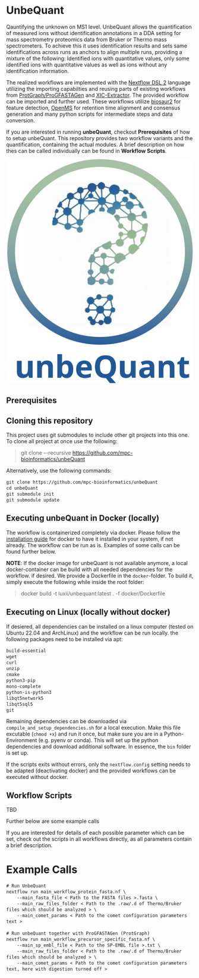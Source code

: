 # UnbeQuant

Qauntifying the unknown on MS1 level. UnbeQuant allows the quantification of measured ions without identification annotations in a DDA setting for mass spectrometry proteomics data from Bruker or Thermo mass spectrometers. To achieve this it uses identification results and sets same identifications across runs as anchors to align multiple runs, providing a mixture of the following: Identified ions with quantitative values, only some identified ions with quantitative values as well as ions without any identification information.

The realized workflows are implemented with the [Nextflow DSL 2](https://www.nextflow.io/docs/latest/module.html) language utilizing the importing capabilties and reusing parts of existing workflows from [ProtGraph/ProGFASTAGen](https://github.com/mpc-bioinformatics/ProGFASTAGen) and [XIC-Extractor](https://github.com/mpc-bioinformatics/xic-extractor). The provided workflow can be imported and further used. These workflows utilize [biosaur2](https://github.com/markmipt/biosaur2) for feature detection, [OpenMS](https://openms.de/) for retention time alignment and consensus generation and many python scripts for intermediate steps and data conversion.

If you are interested in running **unbeQuant**, checkout **Prerequisites** of how to setup unbeQuant. This repository provides two workflow variants and the quantification, containing the actual modules. A brief description on how thes can be called individually can be found in **Workflow Scripts**.

![unbeQuant_logo](resources/logo_full.png)

## Prerequisites

## Cloning this repository

This project uses git submodules to include other git projects into this one. To clone all project at once use the following:

> git clone --recursive https://github.com/mpc-bioinformatics/unbeQuant


Alternatively, use the following commands:

```shell
git clone https://github.com/mpc-bioinformatics/unbeQuant
cd unbeQuant
git submodule init
git submodule update
```

## Executing unbeQuant in Docker (locally)

The workflow is containerized completely via docker. Please follow the [installation guide](https://docs.docker.com/engine/install/ubuntu/) for docker to have it installed in your system, if not already. The workflow can be run as is. Examples of some calls can be found further below.

**NOTE**: If the docker image for unbeQuant is not available anymore, a local docker-container can be build with all needed dependencies for the workflow. if desired. We provide a Dockerfile in the `docker`-folder. To build it, simply execute the following while inside the root folder:

> docker build -t luxii/unbequant:latest . -f docker/Dockerfile

## Executing on Linux (locally without docker)

If desiered, all dependencies can be installed on a linux computer (tested on Ubuntu 22.04 and ArchLinux) and the workflow can be run locally. the following packages need to be installed via apt:

```text
build-essential
wget
curl
unzip
cmake
python3-pip
mono-complete
python-is-python3
libqt5network5
libqt5sql5
git
```

Remaining dependencies can be downloaded via `compile_and_setup_dependencies.sh` for a local execution. Make this file excutable (`chmod +x`) and run it once, but make sure you are in a Python-Environment (e.g. pyenv or conda). This will set up the python dependencies and download additional software. In essence, the `bin` folder is set up.

If the scripts exits without errors, only the `nextflow.config` setting needs to be adapted (deactivating docker) and the provided workflows can be executed without docker.


## Workflow Scripts

TBD

Further below are some example calls 

If you are interested for details of each possible parameter which can be set, check out the scripts in all workflows directly, as all parameters contain a brief description.

# Example Calls

``` shell
# Run UnbeQuant
nextflow run main_workflow_protein_fasta.nf \
    --main_fasta_file < Path to the FASTA files >.fasta \
    --main_raw_files_folder < Path to the .raw/.d of Thermo/Bruker files which should be analyzed > \
    --main_comet_params < Path to the comet configuration parameters text >

# Run unbeQuant together with ProGFASTAGen (ProtGraph)
nextflow run main_workflow_precursor_specific_fasta.nf \
    --main_sp_embl_file < Path to the SP-EMBL file >.txt \
    --main_raw_files_folder < Path to the .raw/.d of Thermo/Bruker files which should be analyzed > \
    --main_comet_params < Path to the comet configuration parameters text, here with digestion turned off >
```
